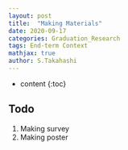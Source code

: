 ```yaml
---
layout: post
title:  "Making Materials"
date: 2020-09-17
categories: Graduation_Research
tags: End-term Context
mathjax: true
author: S.Takahashi
---
```


* content
{:toc}

## Todo
1. Making survey
2. Making poster